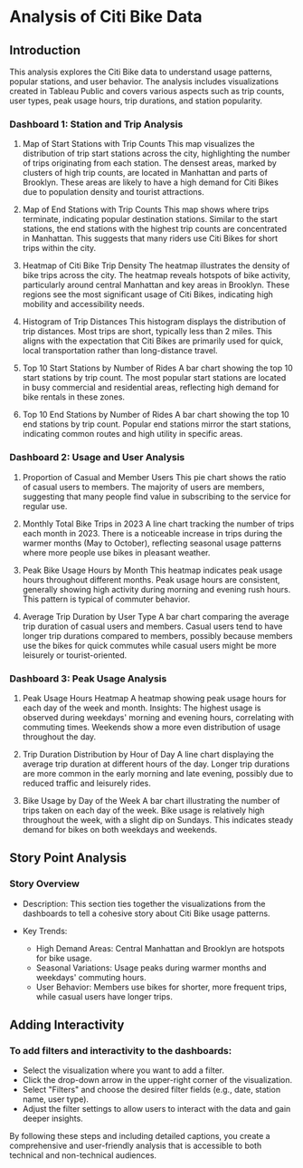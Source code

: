 # Analysis of Citi Bike Data

## Introduction

This analysis explores the Citi Bike data to understand usage patterns, popular stations, and user behavior. The analysis includes visualizations created in Tableau Public and covers various aspects such as trip counts, user types, peak usage hours, trip durations, and station popularity.

### Dashboard 1: Station and Trip Analysis

1. Map of Start Stations with Trip Counts
This map visualizes the distribution of trip start stations across the city, highlighting the number of trips originating from each station.
The densest areas, marked by clusters of high trip counts, are located in Manhattan and parts of Brooklyn. These areas are likely to have a high demand for Citi Bikes due to population density and tourist attractions.

3. Map of End Stations with Trip Counts
This map shows where trips terminate, indicating popular destination stations. Similar to the start stations, the end stations with the highest trip counts are concentrated in Manhattan. This suggests that many riders use Citi Bikes for short trips within the city.

4. Heatmap of Citi Bike Trip Density
The heatmap illustrates the density of bike trips across the city.
The heatmap reveals hotspots of bike activity, particularly around central Manhattan and key areas in Brooklyn. These regions see the most significant usage of Citi Bikes, indicating high mobility and accessibility needs.

5. Histogram of Trip Distances
This histogram displays the distribution of trip distances.
Most trips are short, typically less than 2 miles. This aligns with the expectation that Citi Bikes are primarily used for quick, local transportation rather than long-distance travel.

6. Top 10 Start Stations by Number of Rides
A bar chart showing the top 10 start stations by trip count.
The most popular start stations are located in busy commercial and residential areas, reflecting high demand for bike rentals in these zones.

7. Top 10 End Stations by Number of Rides
A bar chart showing the top 10 end stations by trip count.
Popular end stations mirror the start stations, indicating common routes and high utility in specific areas.

### Dashboard 2: Usage and User Analysis

1. Proportion of Casual and Member Users
This pie chart shows the ratio of casual users to members.
The majority of users are members, suggesting that many people find value in subscribing to the service for regular use.

2. Monthly Total Bike Trips in 2023
A line chart tracking the number of trips each month in 2023.
There is a noticeable increase in trips during the warmer months (May to October), reflecting seasonal usage patterns where more people use bikes in pleasant weather.

3. Peak Bike Usage Hours by Month
This heatmap indicates peak usage hours throughout different months.
Peak usage hours are consistent, generally showing high activity during morning and evening rush hours. This pattern is typical of commuter behavior.

4. Average Trip Duration by User Type
A bar chart comparing the average trip duration of casual users and members.
Casual users tend to have longer trip durations compared to members, possibly because members use the bikes for quick commutes while casual users might be more leisurely or tourist-oriented.

### Dashboard 3: Peak Usage Analysis

1. Peak Usage Hours Heatmap
A heatmap showing peak usage hours for each day of the week and month.
Insights: The highest usage is observed during weekdays' morning and evening hours, correlating with commuting times. Weekends show a more even distribution of usage throughout the day.

2. Trip Duration Distribution by Hour of Day
A line chart displaying the average trip duration at different hours of the day.
Longer trip durations are more common in the early morning and late evening, possibly due to reduced traffic and leisurely rides.

3. Bike Usage by Day of the Week
A bar chart illustrating the number of trips taken on each day of the week.
Bike usage is relatively high throughout the week, with a slight dip on Sundays. This indicates steady demand for bikes on both weekdays and weekends.

## Story Point Analysis

### Story Overview

- Description: This section ties together the visualizations from the dashboards to tell a cohesive story about Citi Bike usage patterns.

- Key Trends:
  - High Demand Areas: Central Manhattan and Brooklyn are hotspots for bike usage.
  - Seasonal Variations: Usage peaks during warmer months and weekdays' commuting hours.
  - User Behavior: Members use bikes for shorter, more frequent trips, while casual users have longer trips.

## Adding Interactivity

### To add filters and interactivity to the dashboards:

- Select the visualization where you want to add a filter.
- Click the drop-down arrow in the upper-right corner of the visualization.
- Select "Filters" and choose the desired filter fields (e.g., date, station name, user type).
- Adjust the filter settings to allow users to interact with the data and gain deeper insights.

By following these steps and including detailed captions, you create a comprehensive and user-friendly analysis that is accessible to both technical and non-technical audiences.
